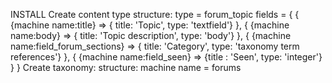 INSTALL
    Create content type
        structure:
            type = forum_topic
            fields = {
                {
                    {machine name:title} => { title: 'Topic', type: 'textfield'}
                },
                {
                    {machine name:body} => { title: 'Topic description', type: 'body'}
                },
                {
                    {machine name:field_forum_sections} => { title: 'Category', type: 'taxonomy term references'}
                },
                {
                    {machine name:field_seen} => {title : 'Seen', type: 'integer'}
                }
            }
    Create taxonomy:
        structure:
            machine name = forums
  